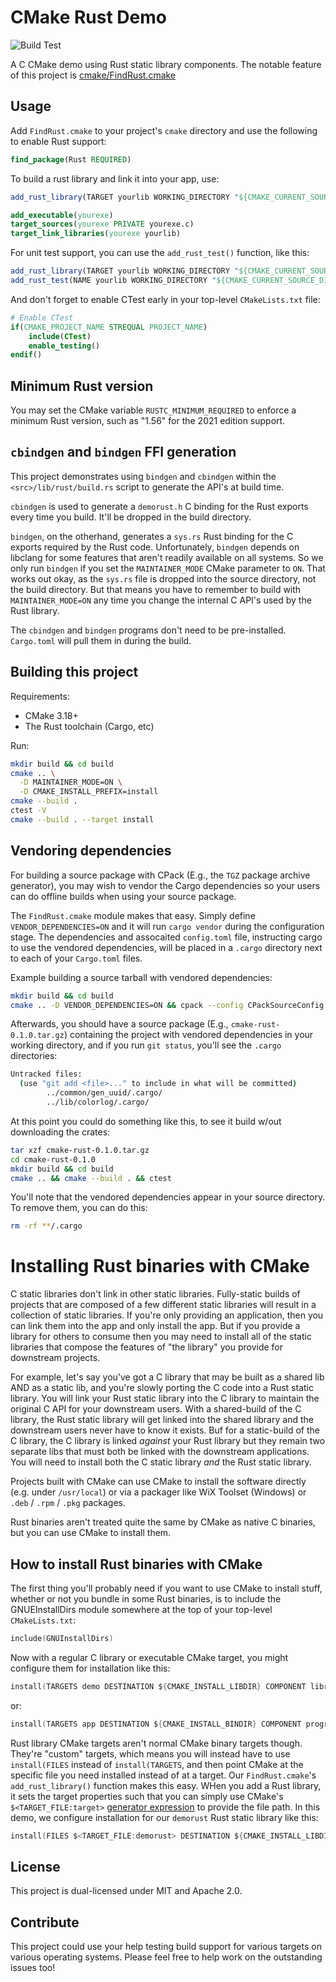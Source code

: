 # CMake Rust Demo

![Build Test](https://github.com/micahsnyder/cmake-rust-demo/workflows/Build%20Test/badge.svg)

A C CMake demo using Rust static library components.
The notable feature of this project is [cmake/FindRust.cmake](cmake/FindRust.cmake)

## Usage

Add `FindRust.cmake` to your project's `cmake` directory and use the following to enable Rust support:

```cmake
find_package(Rust REQUIRED)
```

To build a rust library and link it into your app, use:

```cmake
add_rust_library(TARGET yourlib WORKING_DIRECTORY "${CMAKE_CURRENT_SOURCE_DIR}/yourlib")

add_executable(yourexe)
target_sources(yourexe PRIVATE yourexe.c)
target_link_libraries(yourexe yourlib)
```

For unit test support, you can use the `add_rust_test()` function, like this:

```cmake
add_rust_library(TARGET yourlib WORKING_DIRECTORY "${CMAKE_CURRENT_SOURCE_DIR}/yourlib")
add_rust_test(NAME yourlib WORKING_DIRECTORY "${CMAKE_CURRENT_SOURCE_DIR}/yourlib")
```

And don't forget to enable CTest early in your top-level `CMakeLists.txt` file:

```cmake
# Enable CTest
if(CMAKE_PROJECT_NAME STREQUAL PROJECT_NAME)
    include(CTest)
    enable_testing()
endif()
```

## Minimum Rust version

You may set the CMake variable `RUSTC_MINIMUM_REQUIRED` to enforce a minimum Rust version, such as "1.56" for the 2021 edition support.

## `cbindgen` and `bindgen` FFI generation

This project demonstrates using `bindgen` and `cbindgen` within the `<src>/lib/rust/build.rs` script to generate the API's at build time.

`cbindgen` is used to generate a `demorust.h` C binding for the Rust exports every time you build. It'll be dropped in the build directory.

`bindgen`, on the otherhand, generates a `sys.rs` Rust binding for the C exports required by the Rust code. Unfortunately, `bindgen` depends on libclang for some features that aren't readily available on all systems. So we only run `bindgen` if you set the `MAINTAINER_MODE` CMake parameter to `ON`. That works out okay, as the `sys.rs` file is dropped into the source directory, not the build directory. But that means you have to remember to build with `MAINTAINER_MODE=ON` any time you change the internal C API's used by the Rust library.

The `cbindgen` and `bindgen` programs don't need to be pre-installed. `Cargo.toml` will pull them in during the build.

## Building this project

Requirements:
- CMake 3.18+
- The Rust toolchain (Cargo, etc)

Run:
```bash
mkdir build && cd build
cmake .. \
  -D MAINTAINER_MODE=ON \
  -D CMAKE_INSTALL_PREFIX=install
cmake --build .
ctest -V
cmake --build . --target install
```

## Vendoring dependencies

For building a source package with CPack (E.g., the `TGZ` package archive generator), you may wish to vendor the Cargo dependencies so your users can do offline builds when using your source package.

The `FindRust.cmake` module makes that easy. Simply define `VENDOR_DEPENDENCIES=ON` and it will run `cargo vendor` during the configuration stage. The dependencies and assocaited `config.toml` file, instructing cargo to use the vendored dependencies, will be placed in a `.cargo` directory next to each of your `Cargo.toml` files.

Example building a source tarball with vendored dependencies:
```bash
mkdir build && cd build
cmake .. -D VENDOR_DEPENDENCIES=ON && cpack --config CPackSourceConfig.cmake
```

Afterwards, you should have a source package (E.g., `cmake-rust-0.1.0.tar.gz`) containing the project with vendored dependencies in your working directory, and if you run `git status`, you'll see the `.cargo` directories:
```bash
Untracked files:
  (use "git add <file>..." to include in what will be committed)
        ../common/gen_uuid/.cargo/
        ../lib/colorlog/.cargo/
```

At this point you could do something like this, to see it build w/out downloading the crates:
```bash
tar xzf cmake-rust-0.1.0.tar.gz
cd cmake-rust-0.1.0
mkdir build && cd build
cmake .. && cmake --build . && ctest
```

You'll note that the vendored dependencies appear in your source directory. To remove them, you can do this:
```bash
rm -rf **/.cargo
```

# Installing Rust binaries with CMake

C static libraries don't link in other static libraries. Fully-static builds of projects that are composed of a few different static libraries will result in a collection of static libraries. If you're only providing an application, then you can link them into the app and only install the app. But if you provide a library for others to consume then you may need to install all of the static libraries that compose the features of "the library" you provide for downstream projects.

For example, let's say you've got a C library that may be built as a shared lib AND as a static lib, and you're slowly porting the C code into a Rust static library. You will link your Rust static library into the C library to maintain the original C API for your downstream users. With a shared-build of the C library, the Rust static library will get linked into the shared library and the downstream users never have to know it exists. Buf for a static-build of the C library, the C library is linked *against* your Rust library but they remain two separate libs that must both be linked with the downstream applications. You will need to install both the C static library *and* the Rust static library.

Projects built with CMake can use CMake to install the software directly (e.g. under `/usr/local`) or via a packager like WiX Toolset (Windows) or `.deb` / `.rpm` / `.pkg` packages.

Rust binaries aren't treated quite the same by CMake as native C binaries, but you can use CMake to install them.

## How to install Rust binaries with CMake

The first thing you'll probably need if you want to use CMake to install stuff, whether or not you bundle in some Rust binaries, is to include the GNUEInstallDirs module somewhere at the top of your top-level `CMakeLists.txt`:

```c
include(GNUInstallDirs)
```

Now with a regular C library or executable CMake target, you might configure them for installation like this:
```c
install(TARGETS demo DESTINATION ${CMAKE_INSTALL_LIBDIR} COMPONENT libraries)
```
or:
```c
install(TARGETS app DESTINATION ${CMAKE_INSTALL_BINDIR} COMPONENT programs)
```

Rust library CMake targets aren't normal CMake binary targets though. They're "custom" targets, which means you will instead have to use `install(FILES` instead of `install(TARGETS`, and then point CMake at the specific file you need installed instead of at a target. Our `FindRust.cmake`'s `add_rust_library()` function makes this easy. WHen you add a Rust library, it sets the target properties such that you can simply use CMake's `$<TARGET_FILE:target>` [generator expression](https://cmake.org/cmake/help/latest/manual/cmake-generator-expressions.7.html) to provide the file path. In this demo, we configure installation for our `demorust` Rust static library like this:
```c
install(FILES $<TARGET_FILE:demorust> DESTINATION ${CMAKE_INSTALL_LIBDIR} COMPONENT libraries)
```

## License

This project is dual-licensed under MIT and Apache 2.0.

## Contribute

This project could use your help testing build support for various targets on various operating systems.
Please feel free to help work on the outstanding issues too!
